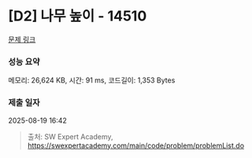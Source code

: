# [D2] 나무 높이 - 14510 

[문제 링크](https://swexpertacademy.com/main/code/problem/problemDetail.do?contestProbId=AYFofW8qpXYDFAR4) 

### 성능 요약

메모리: 26,624 KB, 시간: 91 ms, 코드길이: 1,353 Bytes

### 제출 일자

2025-08-19 16:42



> 출처: SW Expert Academy, https://swexpertacademy.com/main/code/problem/problemList.do